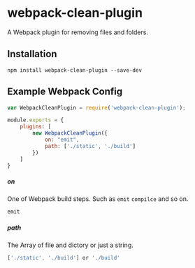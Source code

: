 # webpack-clean-plugin
A Webpack plugin for removing files and folders.


## Installation
``
npm install webpack-clean-plugin --save-dev
``


## Example Webpack Config
``` javascript
var WebpackCleanPlugin = require('webpack-clean-plugin');

module.exports = {
    plugins: [
        new WebpackCleanPlugin({
            on: "emit",
            path: ['./static', './build']
        })
    ]
}
```


##### on
One of Webpack build steps. Such as `emit` `compilce` and so on.
```javascript
emit
```


##### path
The Array of file and dictory or just a string.
```javascript
['./static', './build'] or './build'
```

